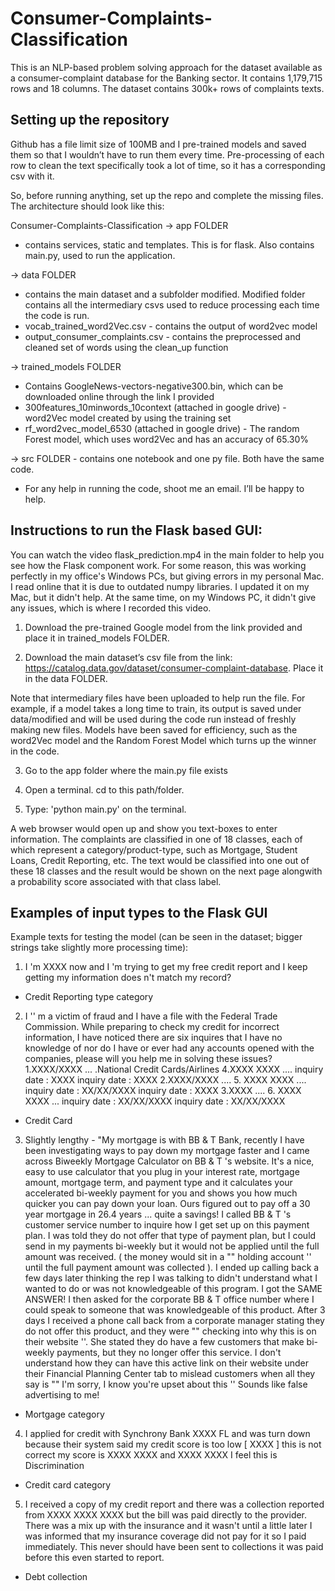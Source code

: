 # Consumer-Complaints-Classification
This is an NLP-based problem solving approach for the dataset available as a consumer-complaint database for the Banking sector. It contains 1,179,715 rows and 18 columns. The dataset contains 300k+ rows of complaints texts.

## Setting up the repository
Github has a file limit size of 100MB and I pre-trained models and saved them so that I wouldn’t have to run them every time. Pre-processing of each row to clean the text specifically took a lot of time, so it has a corresponding csv with it.

So, before running anything, set up the repo and complete the missing files. The architecture should look like this:

Consumer-Complaints-Classification
-> app FOLDER
- contains services, static and templates. This is for flask. Also contains main.py, used to run the application.

-> data FOLDER
- contains the main dataset and a subfolder modified. Modified folder contains all the intermediary csvs used to reduce processing each time the code is run.
- vocab_trained_word2Vec.csv - contains the output of word2vec model
- output_consumer_complaints.csv - contains the preprocessed and cleaned set of words using the clean_up function

-> trained_models FOLDER
- Contains GoogleNews-vectors-negative300.bin, which can be downloaded online through the link I provided
- 300features_10minwords_10context  (attached in google drive) - word2Vec model created by using the training set
- rf_word2vec_model_6530 (attached in google drive) - The random Forest model, which uses word2Vec and has an accuracy of 65.30%

-> src  FOLDER - contains one notebook and one py file. Both have the same code.

- For any help in running the code, shoot me an email. I’ll be happy to help.


## Instructions to run the Flask based GUI:
You can watch the video flask_prediction.mp4 in the main folder to help you see how the Flask component work. For some reason, this was working perfectly in my office's Windows PCs, but giving errors in my personal Mac. I read online that it is due to outdated numpy libraries. I updated it on my Mac, but it didn't help. At the same time, on my Windows PC, it didn't give any issues, which is where I recorded this video.

1. Download the pre-trained Google model from the link provided and place it in trained_models FOLDER. 

2. Download the main dataset’s csv file from the link: https://catalog.data.gov/dataset/consumer-complaint-database. Place it in the data FOLDER.

Note that intermediary files have been uploaded to help run the file. For example, if a model takes a long time to train, its output is saved under data/modified and will be used during the code run instead of freshly making new files.
Models have been saved for efficiency, such as the word2Vec model and the Random Forest Model which turns up the winner in the code.

3. Go to the app folder where the main.py file exists

4. Open a terminal. cd to this path/folder.

3. Type: 'python main.py' on the terminal.

A web browser would open up and show you text-boxes to enter information. The complaints are classified in one of 18 classes, each of which represent a category/product-type, such as Mortgage, Student Loans, Credit Reporting, etc. The text would be classified into one out of these 18 classes and the result would be shown on the next page alongwith a probability score associated with that class label.

## Examples of input types to the Flask GUI
Example texts for testing the model (can be seen in the dataset; bigger strings take slightly more processing time):


1. I 'm XXXX now and I 'm trying to get my free credit report and I keep getting my information does n't match my record? 
- Credit Reporting type category

2. I '' m a victim of fraud and I have a file with the Federal Trade Commission. While preparing to check my credit for incorrect information, I have noticed there are six inquires that I have no knowledge of nor do I have or ever had any accounts opened with the companies, please will you help me in solving these issues? 
 1.XXXX/XXXX ... .National Credit Cards/Airlines 4.XXXX XXXX .... 
 inquiry date : XXXX inquiry date : XXXX 2.XXXX/XXXX .... 5. XXXX XXXX .... 
 inquiry date : XX/XX/XXXX inquiry date : XXXX 3.XXXX .... 6.  XXXX XXXX ... 
 inquiry date : XX/XX/XXXX inquiry date : XX/XX/XXXX
- Credit Card

3. Slightly lengthy - "My mortgage is with BB & T Bank, recently I have been investigating ways to pay down my mortgage faster and I came across Biweekly Mortgage Calculator on BB & T 's website. It's a nice, easy to use calculator that you plug in your interest rate, mortgage amount, mortgage term, and payment type and it calculates your accelerated bi-weekly payment for you and shows you how much quicker you can pay down your loan. Ours figured out to pay off a 30 year mortgage in 26.4 years ... quite a savings! 
I called BB & T 's customer service number to inquire how I get set up on this payment plan. I was told they do not offer that type of payment plan, but I could send in my payments bi-weekly but it would not be applied until the full amount was received. ( the money would sit in a "" holding account '' until the full payment amount was collected ). I ended up calling back a few days later thinking the rep I was talking to didn't understand what I wanted to do or was not knowledgeable of this program. I got the SAME ANSWER! 
I then asked for the corporate BB & T office number where I could speak to someone that was knowledgeable of this product. After 3 days I received a phone call back from a corporate manager stating they do not offer this product, and they were "" checking into why this is on their website ''. She stated they do have a few customers that make bi-weekly payments, but they no longer offer this service. 
I don't understand how they can have this active link on their website under their Financial Planning Center tab to mislead customers when all they say is "" I'm sorry, I know you're upset about this '' Sounds like false advertising to me! 
- Mortgage category

4. I applied for credit with Synchrony Bank XXXX FL and was turn down because their system said my credit score is too low [ XXXX ] this is not correct my score is XXXX XXXX and XXXX XXXX I feel this is Discrimination
- Credit card category

5. I received a copy of my credit report and there was a collection reported from XXXX XXXX XXXX but the bill was paid directly to the provider. There was a mix up with the insurance and it wasn't until a little later I was informed that my insurance coverage did not pay for it so I paid immediately. This never should have been sent to collections it was paid before this even started to report.
- Debt collection











